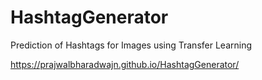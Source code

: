 # HashtagGenerator
Prediction of Hashtags for Images using Transfer Learning

https://prajwalbharadwajn.github.io/HashtagGenerator/
